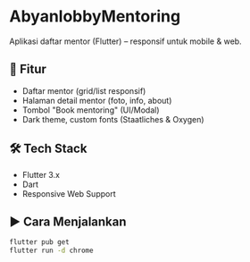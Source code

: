 # AbyanlobbyMentoring

Aplikasi daftar mentor (Flutter) – responsif untuk mobile & web.

## 🚀 Fitur
- Daftar mentor (grid/list responsif)
- Halaman detail mentor (foto, info, about)
- Tombol "Book mentoring" (UI/Modal)
- Dark theme, custom fonts (Staatliches & Oxygen)

## 🛠 Tech Stack
- Flutter 3.x
- Dart
- Responsive Web Support

## ▶️ Cara Menjalankan
```bash
flutter pub get
flutter run -d chrome
